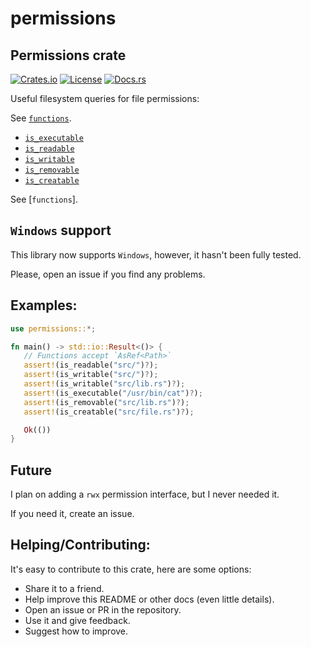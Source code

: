 # permissions

## Permissions crate
[![Crates.io](https://img.shields.io/crates/v/permissions.svg)](https://crates.io/crates/permissions)
[![License](https://img.shields.io/badge/license-MIT-blue.svg)](https://github.com/marcospb19/permissions/blob/main/LICENSE)
[![Docs.rs](https://docs.rs/permissions/badge.svg)](https://docs.rs/permissions)

Useful filesystem queries for file permissions:

See [`functions`](https://docs.rs/permissions/latest/permissions/functions/index.html).
- [`is_executable`](https://docs.rs/permissions/latest/permissions/functions/fn.is_executable.html)
- [`is_readable`](https://docs.rs/permissions/latest/permissions/functions/fn.is_readable.html)
- [`is_writable`](https://docs.rs/permissions/latest/permissions/functions/fn.is_writable.html)
- [`is_removable`](https://docs.rs/permissions/latest/permissions/functions/fn.is_removable.html)
- [`is_creatable`](https://docs.rs/permissions/latest/permissions/functions/fn.is_creatable.html)

See [`functions`].

## `Windows` support
This library now supports `Windows`, however, it hasn't been fully tested.

Please, open an issue if you find any problems.

## Examples:
```rust
use permissions::*;

fn main() -> std::io::Result<()> {
   // Functions accept `AsRef<Path>`
   assert!(is_readable("src/")?);
   assert!(is_writable("src/")?);
   assert!(is_writable("src/lib.rs")?);
   assert!(is_executable("/usr/bin/cat")?);
   assert!(is_removable("src/lib.rs")?);
   assert!(is_creatable("src/file.rs")?);

   Ok(())
}
```

## Future
I plan on adding a `rwx` permission interface, but I never needed it.

If you need it, create an issue.

## Helping/Contributing:
It's easy to contribute to this crate, here are some options:
- Share it to a friend.
- Help improve this README or other docs (even little details).
- Open an issue or PR in the repository.
- Use it and give feedback.
- Suggest how to improve.
